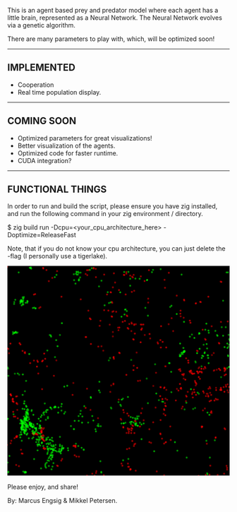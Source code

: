 This is an agent based prey and predator model where each agent has a little brain, represented as a Neural Network. The Neural Network evolves via a genetic algorithm.

There are many parameters to play with, which, will be optimized soon!

-------------------------------
IMPLEMENTED
-------------------------------
- Cooperation
- Real time population display.

-------------------------------
COMING SOON 
-------------------------------
- Optimized parameters for great visualizations!
- Better visualization of the agents.
- Optimized code for faster runtime.
- CUDA integration?


------------------------------
FUNCTIONAL THINGS
------------------------------
In order to run and build the script, please ensure you have zig installed, and run the following command in your zig environment / directory.

$ zig build run -Dcpu=<your_cpu_architecture_here> -Doptimize=ReleaseFast

Note, that if you do not know your cpu architecture, you can just delete the -flag (I personally use a tigerlake).

![Model](https://github.com/mengsig/PreyNPredators/blob/main/picture.png?raw=true)

Please enjoy, and share!

By: Marcus Engsig & Mikkel Petersen.
